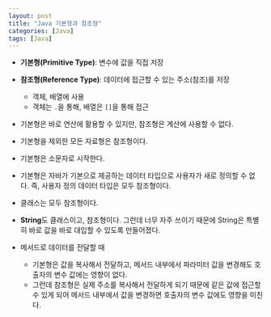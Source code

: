 ```yaml
---
layout: post
title: "Java 기본형과 참조형"
categories: [Java]
tags: [Java]
---
```


- **기본형(Primitive Type)**: 변수에 값을 직접 저장
- **참조형(Reference Type)**: 데이터에 접근할 수 있는 주소(참조)를 저장

  - 객체, 배열에 사용
  - 객체는 `.`을 통해, 배열은 `[]`을 통해 접근

- 기본형은 바로 연산에 활용할 수 있지만, 참조형은 계산에 사용할 수 없다.
- 기본형을 제외한 모든 자료형은 참조형이다.
- 기본형은 소문자로 시작한다.
- 기본형은 자바가 기본으로 제공하는 데이터 타입으로 사용자가 새로 정의할 수 없다. 즉, 사용자 정의 데이터 타입은 모두 참조형이다.
- 클래스는 모두 참조형이다.
- **String**도 클래스이고, 참조형이다. 그런데 너무 자주 쓰이기 때문에 String은 특별히 바로 값을 바로 대입할 수 있도록 만들어졌다.

- 메서드로 데이터를 전달할 때
  - 기본형은 값을 복사해서 전달하고, 메서드 내부에서 파라미터 값을 변경해도 호출자의 변수 값에는 영향이 없다.
  - 그런데 참조형은 실제 주소를 복사해서 전달하게 되기 때문에 같은 값에 접근할 수 있게 되어 메서드 내부에서 값을 변경하면 호출자의 변수 값에도 영향을 미친다.
